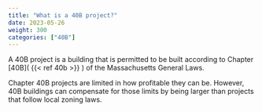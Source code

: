 ```yaml
---
title: "What is a 40B project?"
date: 2023-05-26
weight: 300
categories: ["40B"]
---
```

A 40B project is a building that is permitted to be built according to Chapter [40B]( {{< ref 40b >}} ) of the Massachusetts General Laws.

Chapter 40B projects are limited in how profitable they can be. However, 40B buildings can compensate for those limits by being larger than projects that follow local zoning laws.
